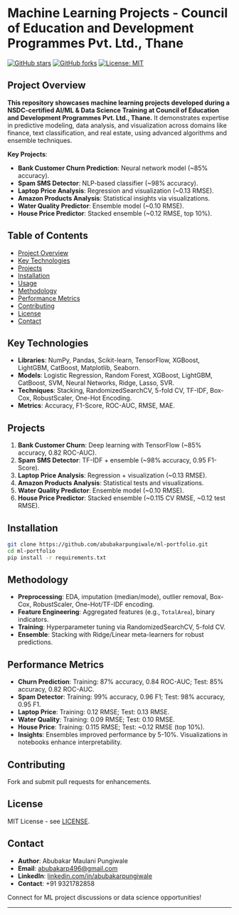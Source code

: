 # Machine Learning Projects - Council of Education and Development Programmes Pvt. Ltd., Thane

[![GitHub stars](https://img.shields.io/github/stars/abubakarpungiwale/ml-portfolio?style=social)](https://github.com/abubakarpungiwale/ml-portfolio/stargazers)
[![GitHub forks](https://img.shields.io/github/forks/abubakarpungiwale/ml-portfolio?style=social)](https://github.com/abubakarpungiwale/ml-portfolio/network)
[![License: MIT](https://img.shields.io/badge/License-MIT-yellow.svg)](https://opensource.org/licenses/MIT)

## Project Overview

**This repository showcases machine learning projects developed during a NSDC-certified AI/ML & Data Science Training at Council of Education and Development Programmes Pvt. Ltd., Thane.** It demonstrates expertise in predictive modeling, data analysis, and visualization across domains like finance, text classification, and real estate, using advanced algorithms and ensemble techniques.

**Key Projects**:
- **Bank Customer Churn Prediction**: Neural network model (~85% accuracy).
- **Spam SMS Detector**: NLP-based classifier (~98% accuracy).
- **Laptop Price Analysis**: Regression and visualization (~0.13 RMSE).
- **Amazon Products Analysis**: Statistical insights via visualizations.
- **Water Quality Predictor**: Ensemble model (~0.10 RMSE).
- **House Price Predictor**: Stacked ensemble (~0.12 RMSE, top 10%).

## Table of Contents

- [Project Overview](#project-overview)
- [Key Technologies](#key-technologies)
- [Projects](#projects)
- [Installation](#installation)
- [Usage](#usage)
- [Methodology](#methodology)
- [Performance Metrics](#performance-metrics)
- [Contributing](#contributing)
- [License](#license)
- [Contact](#contact)

## Key Technologies

- **Libraries**: NumPy, Pandas, Scikit-learn, TensorFlow, XGBoost, LightGBM, CatBoost, Matplotlib, Seaborn.
- **Models**: Logistic Regression, Random Forest, XGBoost, LightGBM, CatBoost, SVM, Neural Networks, Ridge, Lasso, SVR.
- **Techniques**: Stacking, RandomizedSearchCV, 5-fold CV, TF-IDF, Box-Cox, RobustScaler, One-Hot Encoding.
- **Metrics**: Accuracy, F1-Score, ROC-AUC, RMSE, MAE.

## Projects

1. **Bank Customer Churn**: Deep learning with TensorFlow (~85% accuracy, 0.82 ROC-AUC).
2. **Spam SMS Detector**: TF-IDF + ensemble (~98% accuracy, 0.95 F1-Score).
3. **Laptop Price Analysis**: Regression + visualization (~0.13 RMSE).
4. **Amazon Products Analysis**: Statistical tests and visualizations.
5. **Water Quality Predictor**: Ensemble model (~0.10 RMSE).
6. **House Price Predictor**: Stacked ensemble (~0.115 CV RMSE, ~0.12 test RMSE).

## Installation

```bash
git clone https://github.com/abubakarpungiwale/ml-portfolio.git
cd ml-portfolio
pip install -r requirements.txt
```

## Methodology

- **Preprocessing**: EDA, imputation (median/mode), outlier removal, Box-Cox, RobustScaler, One-Hot/TF-IDF encoding.
- **Feature Engineering**: Aggregated features (e.g., `TotalArea`), binary indicators.
- **Training**: Hyperparameter tuning via RandomizedSearchCV, 5-fold CV.
- **Ensemble**: Stacking with Ridge/Linear meta-learners for robust predictions.

## Performance Metrics

- **Churn Prediction**: Training: 87% accuracy, 0.84 ROC-AUC; Test: 85% accuracy, 0.82 ROC-AUC.
- **Spam Detector**: Training: 99% accuracy, 0.96 F1; Test: 98% accuracy, 0.95 F1.
- **Laptop Price**: Training: 0.12 RMSE; Test: 0.13 RMSE.
- **Water Quality**: Training: 0.09 RMSE; Test: 0.10 RMSE.
- **House Price**: Training: 0.115 RMSE; Test: ~0.12 RMSE (top 10%).
- **Insights**: Ensembles improved performance by 5-10%. Visualizations in notebooks enhance interpretability.

## Contributing

Fork and submit pull requests for enhancements.

## License

MIT License - see [LICENSE](LICENSE).

## Contact

- **Author**: Abubakar Maulani Pungiwale
- **Email**: abubakarp496@gmail.com
- **LinkedIn**: [linkedin.com/in/abubakarpungiwale](https://linkedin.com/in/abubakarpungiwale)
- **Contact**: +91 9321782858

Connect for ML project discussions or data science opportunities!

---
